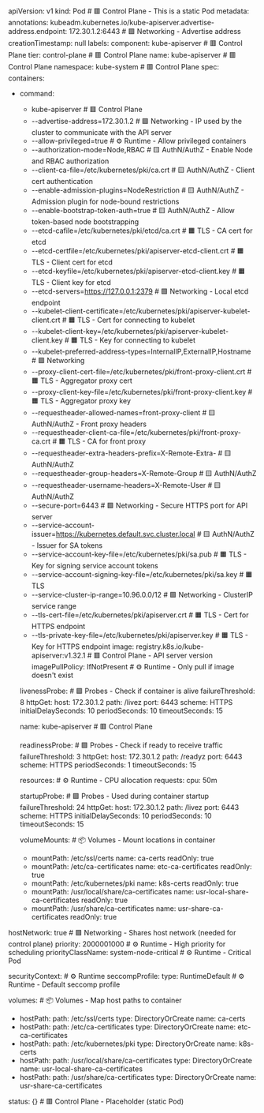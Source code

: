 apiVersion: v1
kind: Pod # 🟥 Control Plane - This is a static Pod
metadata:
annotations:
kubeadm.kubernetes.io/kube-apiserver.advertise-address.endpoint: 172.30.1.2:6443 # 🟩 Networking - Advertise address
creationTimestamp: null
labels:
component: kube-apiserver # 🟥 Control Plane
tier: control-plane # 🟥 Control Plane
name: kube-apiserver # 🟥 Control Plane
namespace: kube-system # 🟥 Control Plane
spec:
containers:

- command:

  - kube-apiserver # 🟥 Control Plane
  - --advertise-address=172.30.1.2 # 🟩 Networking - IP used by the cluster to communicate with the API server
  - --allow-privileged=true # ⚙️ Runtime - Allow privileged containers
  - --authorization-mode=Node,RBAC # 🟨 AuthN/AuthZ - Enable Node and RBAC authorization
  - --client-ca-file=/etc/kubernetes/pki/ca.crt # 🟨 AuthN/AuthZ - Client cert authentication
  - --enable-admission-plugins=NodeRestriction # 🟨 AuthN/AuthZ - Admission plugin for node-bound restrictions
  - --enable-bootstrap-token-auth=true # 🟨 AuthN/AuthZ - Allow token-based node bootstrapping
  - --etcd-cafile=/etc/kubernetes/pki/etcd/ca.crt # 🟧 TLS - CA cert for etcd
  - --etcd-certfile=/etc/kubernetes/pki/apiserver-etcd-client.crt # 🟧 TLS - Client cert for etcd
  - --etcd-keyfile=/etc/kubernetes/pki/apiserver-etcd-client.key # 🟧 TLS - Client key for etcd
  - --etcd-servers=https://127.0.0.1:2379 # 🟩 Networking - Local etcd endpoint
  - --kubelet-client-certificate=/etc/kubernetes/pki/apiserver-kubelet-client.crt # 🟧 TLS - Cert for connecting to kubelet
  - --kubelet-client-key=/etc/kubernetes/pki/apiserver-kubelet-client.key # 🟧 TLS - Key for connecting to kubelet
  - --kubelet-preferred-address-types=InternalIP,ExternalIP,Hostname # 🟩 Networking
  - --proxy-client-cert-file=/etc/kubernetes/pki/front-proxy-client.crt # 🟧 TLS - Aggregator proxy cert
  - --proxy-client-key-file=/etc/kubernetes/pki/front-proxy-client.key # 🟧 TLS - Aggregator proxy key
  - --requestheader-allowed-names=front-proxy-client # 🟨 AuthN/AuthZ - Front proxy headers
  - --requestheader-client-ca-file=/etc/kubernetes/pki/front-proxy-ca.crt # 🟧 TLS - CA for front proxy
  - --requestheader-extra-headers-prefix=X-Remote-Extra- # 🟨 AuthN/AuthZ
  - --requestheader-group-headers=X-Remote-Group # 🟨 AuthN/AuthZ
  - --requestheader-username-headers=X-Remote-User # 🟨 AuthN/AuthZ
  - --secure-port=6443 # 🟩 Networking - Secure HTTPS port for API server
  - --service-account-issuer=https://kubernetes.default.svc.cluster.local # 🟨 AuthN/AuthZ - Issuer for SA tokens
  - --service-account-key-file=/etc/kubernetes/pki/sa.pub # 🟧 TLS - Key for signing service account tokens
  - --service-account-signing-key-file=/etc/kubernetes/pki/sa.key # 🟧 TLS
  - --service-cluster-ip-range=10.96.0.0/12 # 🟩 Networking - ClusterIP service range
  - --tls-cert-file=/etc/kubernetes/pki/apiserver.crt # 🟧 TLS - Cert for HTTPS endpoint
  - --tls-private-key-file=/etc/kubernetes/pki/apiserver.key # 🟧 TLS - Key for HTTPS endpoint
    image: registry.k8s.io/kube-apiserver:v1.32.1 # 🟥 Control Plane - API server version
    imagePullPolicy: IfNotPresent # ⚙️ Runtime - Only pull if image doesn't exist

  livenessProbe: # 🟪 Probes - Check if container is alive
  failureThreshold: 8
  httpGet:
  host: 172.30.1.2
  path: /livez
  port: 6443
  scheme: HTTPS
  initialDelaySeconds: 10
  periodSeconds: 10
  timeoutSeconds: 15

  name: kube-apiserver # 🟥 Control Plane

  readinessProbe: # 🟪 Probes - Check if ready to receive traffic
  failureThreshold: 3
  httpGet:
  host: 172.30.1.2
  path: /readyz
  port: 6443
  scheme: HTTPS
  periodSeconds: 1
  timeoutSeconds: 15

  resources: # ⚙️ Runtime - CPU allocation
  requests:
  cpu: 50m

  startupProbe: # 🟪 Probes - Used during container startup
  failureThreshold: 24
  httpGet:
  host: 172.30.1.2
  path: /livez
  port: 6443
  scheme: HTTPS
  initialDelaySeconds: 10
  periodSeconds: 10
  timeoutSeconds: 15

  volumeMounts: # 📦 Volumes - Mount locations in container

  - mountPath: /etc/ssl/certs
    name: ca-certs
    readOnly: true
  - mountPath: /etc/ca-certificates
    name: etc-ca-certificates
    readOnly: true
  - mountPath: /etc/kubernetes/pki
    name: k8s-certs
    readOnly: true
  - mountPath: /usr/local/share/ca-certificates
    name: usr-local-share-ca-certificates
    readOnly: true
  - mountPath: /usr/share/ca-certificates
    name: usr-share-ca-certificates
    readOnly: true

hostNetwork: true # 🟩 Networking - Shares host network (needed for control plane)
priority: 2000001000 # ⚙️ Runtime - High priority for scheduling
priorityClassName: system-node-critical # ⚙️ Runtime - Critical Pod

securityContext: # ⚙️ Runtime
seccompProfile:
type: RuntimeDefault # ⚙️ Runtime - Default seccomp profile

volumes: # 📦 Volumes - Map host paths to container

- hostPath:
  path: /etc/ssl/certs
  type: DirectoryOrCreate
  name: ca-certs
- hostPath:
  path: /etc/ca-certificates
  type: DirectoryOrCreate
  name: etc-ca-certificates
- hostPath:
  path: /etc/kubernetes/pki
  type: DirectoryOrCreate
  name: k8s-certs
- hostPath:
  path: /usr/local/share/ca-certificates
  type: DirectoryOrCreate
  name: usr-local-share-ca-certificates
- hostPath:
  path: /usr/share/ca-certificates
  type: DirectoryOrCreate
  name: usr-share-ca-certificates

status: {} # 🟥 Control Plane - Placeholder (static Pod)
